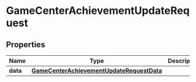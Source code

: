 

# GameCenterAchievementUpdateRequest


## Properties

| Name | Type | Description | Notes |
|------------ | ------------- | ------------- | -------------|
|**data** | [**GameCenterAchievementUpdateRequestData**](GameCenterAchievementUpdateRequestData.md) |  |  |



